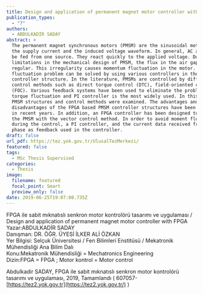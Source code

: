 ```yaml
---
title: Design and application of permanent magnet motor controller with FPGA
publication_types:
  - "7"
authors:
  - ABDULKADİR SADAY
abstract: >
  The permanent magnet synchronous motors (PMSM) are the sinusoidal motors with
  the supply current and the induced voltage waveform. In general, AC and DC can
  be fed from one source. They react quickly to the applied voltage. Due to the
  limitations in the mechanical design of PMSM, the flux in the air gap is not
  regular. This irregularity causes momentum fluctuation in the motor. This
  fluctuation problem can be solved by using various controllers in the
  controller structure. In the literature, PMSMs are controlled by different
  control methods such as direct torque control (DTC), field-oriented control
  (FOC). Various feedback systems have been used to eliminate the problem of
  torque fluctuation and PI controller is the most widely used. In this study,
  PMSM structures and control methods were examined. The advantages and
  disadvantages of the FPGA based PMSM controller structures have been examined
  in recent years. In addition, an FPGA controller has been designed to control
  the PMSM with the vector control method. In order to avoid moment fluctuations
  during the control, a PI controller, and the current data received from each
  phase as feedback used in the controller.
draft: false
url_pdf: https://tez.yok.gov.tr/UlusalTezMerkezi/
featured: false
tags:
  - MSc Thesis Supervised
categories:
  - Thesis
image:
  filename: featured
  focal_point: Smart
  preview_only: false
date: 2019-06-25T19:07:08.735Z
---
```

FPGA ile sabit mıknatıslı senkron motor kontrolörü tasarımı ve uygulaması / Design and application of permanent magnet motor controller with FPGA\
Yazar:ABDULKADİR SADAY\
Danışman: DR. ÖĞR. ÜYESİ İLKER ALİ ÖZKAN\
Yer Bilgisi: Selçuk Üniversitesi / Fen Bilimleri Enstitüsü / Mekatronik Mühendisliği Ana Bilim Dalı\
Konu:Mekatronik Mühendisliği = Mechatronics Engineering\
Dizin:FPGA = FPGA ; Motor kontrol = Motor control

Abdulkadir SADAY, FPGA ile sabit mıknatıslı senkron motor kontrolörü tasarımı ve uygulaması, 2019, Tamamlandı ( 607057- [https://tez2.yok.gov.tr](https://tez2.yok.gov.tr/) )
